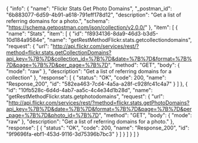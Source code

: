 {
  "info": {
    "name": "Flickr Stats Get Photo Domains",
    "_postman_id": "6b883077-6d59-4b91-a618-791eff178d12",
    "description": "Get a list of referring domains for a photo.",
    "schema": "https://schema.getpostman.com/json/collection/v2.0.0/"
  },
  "item": [
    {
      "name": "Stats",
      "item": [
        {
          "id": "f8934136-8da9-46d3-b3d5-10d184a9584e",
          "name": "getRestMethodFlickr.stats.getcollectiondomains",
          "request": {
            "url": "http://api.flickr.com/services/rest/?method=flickr.stats.getCollectionDomains?api_key=%7B%7D&collection_id=%7B%7D&date=%7B%7D&format=%7B%7D&page=%7B%7D&per_page=%7B%7D",
            "method": "GET",
            "body": {
              "mode": "raw"
            },
            "description": "Get a list of referring domains for a collection"
          },
          "response": [
            {
              "status": "OK",
              "code": 200,
              "name": "Response_200",
              "id": "582ea463-7cd4-4a5a-a28f-c928fc41c4a7"
            }
          ]
        },
        {
          "id": "10fb528c-6d4d-4ab7-aa5c-4c4e34d1b28d",
          "name": "getRestMethodFlickr.stats.getphotodomains",
          "request": {
            "url": "http://api.flickr.com/services/rest/?method=flickr.stats.getPhotoDomains?api_key=%7B%7D&date=%7B%7D&format=%7B%7D&page=%7B%7D&per_page=%7B%7D&photo_id=%7B%7D",
            "method": "GET",
            "body": {
              "mode": "raw"
            },
            "description": "Get a list of referring domains for a photo."
          },
          "response": [
            {
              "status": "OK",
              "code": 200,
              "name": "Response_200",
              "id": "9f9696fa-ebf1-453d-9116-3d75396b7bc3"
            }
          ]
        }
      ]
    }
  ]
}